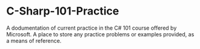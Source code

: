 # C-Sharp-101-Practice
A dodumentation of current practice in the C# 101 course offered by Microsoft. A place to store any practice problems or examples provided, as a means of reference.
